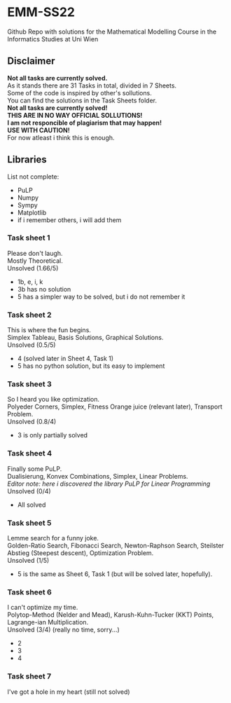 # EMM-SS22
Github Repo with solutions for the Mathematical Modelling Course in the Informatics Studies at Uni Wien

## Disclaimer
**Not all tasks are currently solved.** <br>
As it stands there are 31 Tasks in total, divided in 7 Sheets. <br>
Some of the code is inspired by other's sollutions. <br>
You can find the solutions in the Task Sheets folder. <br>
**Not all tasks are currently solved!** <br>
**THIS ARE IN NO WAY OFFICIAL SOLLUTIONS!** <br>
**I am not responcible of plagiarism that may happen!** <br>
**USE WITH CAUTION!** <br>
For now atleast i think this is enough. <br>

## Libraries
List not complete:
- PuLP
- Numpy
- Sympy
- Matplotlib
- if i remember others, i will add them


### Task sheet 1
Please don't laugh. <br>
Mostly Theoretical. <br>
Unsolved (1.66/5)
- 1b, e, i, k
- 3b has no solution
- 5 has a simpler way to be solved, but i do not remember it

### Task sheet 2
This is where the fun begins. <br>
Simplex Tableau, Basis Solutions, Graphical Solutions. <br>
Unsolved (0.5/5)
- 4 (solved later in Sheet 4, Task 1)
- 5 has no python solution, but its easy to implement

### Task sheet 3
So I heard you like optimization. <br>
Polyeder Corners, Simplex, Fitness Orange juice (relevant later), Transport Problem. <br>
Unsolved (0.8/4)
- 3 is only partially solved

### Task sheet 4
Finally some PuLP. <br>
Dualisierung, Konvex Combinations, Simplex, Linear Problems. <br>
*Editor note: here i discovered the library PuLP for Linear Programming*
Unsolved (0/4)
- All solved

### Task sheet 5
Lemme search for a funny joke. <br>
Golden-Ratio Search, Fibonacci Search, Newton-Raphson Search, Steilster Abstieg (Steepest descent), Optimization Problem. <br>
Unsolved (1/5)
- 5 is the same as Sheet 6, Task 1 (but will be solved later, hopefully).

### Task sheet 6
I can't optimize my time. <br>
Polytop-Method (Nelder and Mead), Karush-Kuhn-Tucker (KKT) Points, Lagrange-ian Multiplication. <br>
Unsolved (3/4) (really no time, sorry...)
- 2 
- 3
- 4

### Task sheet 7
I've got a hole in my heart (still not solved)
